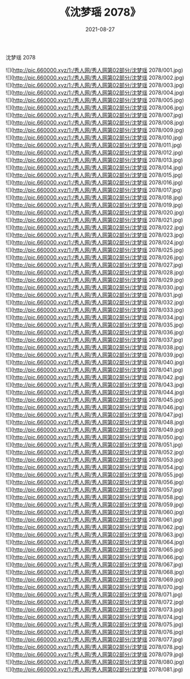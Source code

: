 ﻿---
layout: post
title:  《沈梦瑶 2078》
date:   2021-08-27
img: http://pic.660000.xyz/1:/秀人网/秀人网第02部分/沈梦瑶 2078/000.jpg
categories: [美女, 清纯, 唯美]
---

沈梦瑶 2078

  ![](http://pic.660000.xyz/1:/秀人网/秀人网第02部分/沈梦瑶 2078/001.jpg) <br> ![](http://pic.660000.xyz/1:/秀人网/秀人网第02部分/沈梦瑶 2078/002.jpg) <br> ![](http://pic.660000.xyz/1:/秀人网/秀人网第02部分/沈梦瑶 2078/003.jpg) <br> ![](http://pic.660000.xyz/1:/秀人网/秀人网第02部分/沈梦瑶 2078/004.jpg) <br> ![](http://pic.660000.xyz/1:/秀人网/秀人网第02部分/沈梦瑶 2078/005.jpg) <br> ![](http://pic.660000.xyz/1:/秀人网/秀人网第02部分/沈梦瑶 2078/006.jpg) <br> ![](http://pic.660000.xyz/1:/秀人网/秀人网第02部分/沈梦瑶 2078/007.jpg) <br> ![](http://pic.660000.xyz/1:/秀人网/秀人网第02部分/沈梦瑶 2078/008.jpg) <br> ![](http://pic.660000.xyz/1:/秀人网/秀人网第02部分/沈梦瑶 2078/009.jpg) <br> ![](http://pic.660000.xyz/1:/秀人网/秀人网第02部分/沈梦瑶 2078/010.jpg) <br> ![](http://pic.660000.xyz/1:/秀人网/秀人网第02部分/沈梦瑶 2078/011.jpg) <br> ![](http://pic.660000.xyz/1:/秀人网/秀人网第02部分/沈梦瑶 2078/012.jpg) <br> ![](http://pic.660000.xyz/1:/秀人网/秀人网第02部分/沈梦瑶 2078/013.jpg) <br> ![](http://pic.660000.xyz/1:/秀人网/秀人网第02部分/沈梦瑶 2078/014.jpg) <br> ![](http://pic.660000.xyz/1:/秀人网/秀人网第02部分/沈梦瑶 2078/015.jpg) <br> ![](http://pic.660000.xyz/1:/秀人网/秀人网第02部分/沈梦瑶 2078/016.jpg) <br> ![](http://pic.660000.xyz/1:/秀人网/秀人网第02部分/沈梦瑶 2078/017.jpg) <br> ![](http://pic.660000.xyz/1:/秀人网/秀人网第02部分/沈梦瑶 2078/018.jpg) <br> ![](http://pic.660000.xyz/1:/秀人网/秀人网第02部分/沈梦瑶 2078/019.jpg) <br> ![](http://pic.660000.xyz/1:/秀人网/秀人网第02部分/沈梦瑶 2078/020.jpg) <br> ![](http://pic.660000.xyz/1:/秀人网/秀人网第02部分/沈梦瑶 2078/021.jpg) <br> ![](http://pic.660000.xyz/1:/秀人网/秀人网第02部分/沈梦瑶 2078/022.jpg) <br> ![](http://pic.660000.xyz/1:/秀人网/秀人网第02部分/沈梦瑶 2078/023.jpg) <br> ![](http://pic.660000.xyz/1:/秀人网/秀人网第02部分/沈梦瑶 2078/024.jpg) <br> ![](http://pic.660000.xyz/1:/秀人网/秀人网第02部分/沈梦瑶 2078/025.jpg) <br> ![](http://pic.660000.xyz/1:/秀人网/秀人网第02部分/沈梦瑶 2078/026.jpg) <br> ![](http://pic.660000.xyz/1:/秀人网/秀人网第02部分/沈梦瑶 2078/027.jpg) <br> ![](http://pic.660000.xyz/1:/秀人网/秀人网第02部分/沈梦瑶 2078/028.jpg) <br> ![](http://pic.660000.xyz/1:/秀人网/秀人网第02部分/沈梦瑶 2078/029.jpg) <br> ![](http://pic.660000.xyz/1:/秀人网/秀人网第02部分/沈梦瑶 2078/030.jpg) <br> ![](http://pic.660000.xyz/1:/秀人网/秀人网第02部分/沈梦瑶 2078/031.jpg) <br> ![](http://pic.660000.xyz/1:/秀人网/秀人网第02部分/沈梦瑶 2078/032.jpg) <br> ![](http://pic.660000.xyz/1:/秀人网/秀人网第02部分/沈梦瑶 2078/033.jpg) <br> ![](http://pic.660000.xyz/1:/秀人网/秀人网第02部分/沈梦瑶 2078/034.jpg) <br> ![](http://pic.660000.xyz/1:/秀人网/秀人网第02部分/沈梦瑶 2078/035.jpg) <br> ![](http://pic.660000.xyz/1:/秀人网/秀人网第02部分/沈梦瑶 2078/036.jpg) <br> ![](http://pic.660000.xyz/1:/秀人网/秀人网第02部分/沈梦瑶 2078/037.jpg) <br> ![](http://pic.660000.xyz/1:/秀人网/秀人网第02部分/沈梦瑶 2078/038.jpg) <br> ![](http://pic.660000.xyz/1:/秀人网/秀人网第02部分/沈梦瑶 2078/039.jpg) <br> ![](http://pic.660000.xyz/1:/秀人网/秀人网第02部分/沈梦瑶 2078/040.jpg) <br> ![](http://pic.660000.xyz/1:/秀人网/秀人网第02部分/沈梦瑶 2078/041.jpg) <br> ![](http://pic.660000.xyz/1:/秀人网/秀人网第02部分/沈梦瑶 2078/042.jpg) <br> ![](http://pic.660000.xyz/1:/秀人网/秀人网第02部分/沈梦瑶 2078/043.jpg) <br> ![](http://pic.660000.xyz/1:/秀人网/秀人网第02部分/沈梦瑶 2078/044.jpg) <br> ![](http://pic.660000.xyz/1:/秀人网/秀人网第02部分/沈梦瑶 2078/045.jpg) <br> ![](http://pic.660000.xyz/1:/秀人网/秀人网第02部分/沈梦瑶 2078/046.jpg) <br> ![](http://pic.660000.xyz/1:/秀人网/秀人网第02部分/沈梦瑶 2078/047.jpg) <br> ![](http://pic.660000.xyz/1:/秀人网/秀人网第02部分/沈梦瑶 2078/048.jpg) <br> ![](http://pic.660000.xyz/1:/秀人网/秀人网第02部分/沈梦瑶 2078/049.jpg) <br> ![](http://pic.660000.xyz/1:/秀人网/秀人网第02部分/沈梦瑶 2078/050.jpg) <br> ![](http://pic.660000.xyz/1:/秀人网/秀人网第02部分/沈梦瑶 2078/051.jpg) <br> ![](http://pic.660000.xyz/1:/秀人网/秀人网第02部分/沈梦瑶 2078/052.jpg) <br> ![](http://pic.660000.xyz/1:/秀人网/秀人网第02部分/沈梦瑶 2078/053.jpg) <br> ![](http://pic.660000.xyz/1:/秀人网/秀人网第02部分/沈梦瑶 2078/054.jpg) <br> ![](http://pic.660000.xyz/1:/秀人网/秀人网第02部分/沈梦瑶 2078/055.jpg) <br> ![](http://pic.660000.xyz/1:/秀人网/秀人网第02部分/沈梦瑶 2078/056.jpg) <br> ![](http://pic.660000.xyz/1:/秀人网/秀人网第02部分/沈梦瑶 2078/057.jpg) <br> ![](http://pic.660000.xyz/1:/秀人网/秀人网第02部分/沈梦瑶 2078/058.jpg) <br> ![](http://pic.660000.xyz/1:/秀人网/秀人网第02部分/沈梦瑶 2078/059.jpg) <br> ![](http://pic.660000.xyz/1:/秀人网/秀人网第02部分/沈梦瑶 2078/060.jpg) <br> ![](http://pic.660000.xyz/1:/秀人网/秀人网第02部分/沈梦瑶 2078/061.jpg) <br> ![](http://pic.660000.xyz/1:/秀人网/秀人网第02部分/沈梦瑶 2078/062.jpg) <br> ![](http://pic.660000.xyz/1:/秀人网/秀人网第02部分/沈梦瑶 2078/063.jpg) <br> ![](http://pic.660000.xyz/1:/秀人网/秀人网第02部分/沈梦瑶 2078/064.jpg) <br> ![](http://pic.660000.xyz/1:/秀人网/秀人网第02部分/沈梦瑶 2078/065.jpg) <br> ![](http://pic.660000.xyz/1:/秀人网/秀人网第02部分/沈梦瑶 2078/066.jpg) <br> ![](http://pic.660000.xyz/1:/秀人网/秀人网第02部分/沈梦瑶 2078/067.jpg) <br> ![](http://pic.660000.xyz/1:/秀人网/秀人网第02部分/沈梦瑶 2078/068.jpg) <br> ![](http://pic.660000.xyz/1:/秀人网/秀人网第02部分/沈梦瑶 2078/069.jpg) <br> ![](http://pic.660000.xyz/1:/秀人网/秀人网第02部分/沈梦瑶 2078/070.jpg) <br> ![](http://pic.660000.xyz/1:/秀人网/秀人网第02部分/沈梦瑶 2078/071.jpg) <br> ![](http://pic.660000.xyz/1:/秀人网/秀人网第02部分/沈梦瑶 2078/072.jpg) <br> ![](http://pic.660000.xyz/1:/秀人网/秀人网第02部分/沈梦瑶 2078/073.jpg) <br> ![](http://pic.660000.xyz/1:/秀人网/秀人网第02部分/沈梦瑶 2078/074.jpg) <br> ![](http://pic.660000.xyz/1:/秀人网/秀人网第02部分/沈梦瑶 2078/075.jpg) <br> ![](http://pic.660000.xyz/1:/秀人网/秀人网第02部分/沈梦瑶 2078/076.jpg) <br> ![](http://pic.660000.xyz/1:/秀人网/秀人网第02部分/沈梦瑶 2078/077.jpg) <br> ![](http://pic.660000.xyz/1:/秀人网/秀人网第02部分/沈梦瑶 2078/078.jpg) <br> ![](http://pic.660000.xyz/1:/秀人网/秀人网第02部分/沈梦瑶 2078/079.jpg) <br> ![](http://pic.660000.xyz/1:/秀人网/秀人网第02部分/沈梦瑶 2078/080.jpg) <br> ![](http://pic.660000.xyz/1:/秀人网/秀人网第02部分/沈梦瑶 2078/081.jpg) <br>